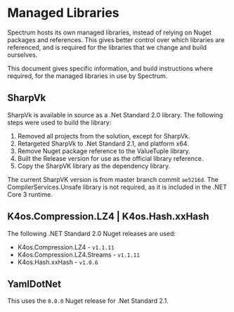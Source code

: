 # Managed Libraries

Spectrum hosts its own managed libraries, instead of relying on Nuget packages and references. This gives better control over which libraries are referenced, and is required for the libraries that we change and build ourselves.

This document gives specific information, and build instructions where required, for the managed libraries in use by Spectrum.

## SharpVk

SharpVk is available in source as a .Net Standard 2.0 library. The following steps were used to build the library:

1. Removed all projects from the solution, except for SharpVk.
2. Retargeted SharpVk to .Net Standard 2.1, and platform x64.
3. Remove Nuget package reference to the ValueTuple library.
4. Built the Release version for use as the official library reference.
5. Copy the SharpVK library as the dependency library.

The current SharpVK version is from master branch commit `ae5216d`. The CompilerServices.Unsafe library is not required, as it is included in the .NET Core 3 runtime.

## K4os.Compression.LZ4 | K4os.Hash.xxHash

The following .NET Standard 2.0 Nuget releases are used:

* K4os.Compression.LZ4 - `v1.1.11`
* K4os.Compression.LZ4.Streams - `v1.1.11`
* K4os.Hash.xxHash - `v1.0.6`

## YamlDotNet

This uses the `8.0.0` Nuget release for .Net Standard 2.1.
